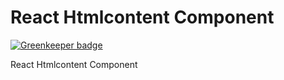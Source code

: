 # React Htmlcontent Component

[![Greenkeeper badge](https://badges.greenkeeper.io/viktorbezdek/react-htmlcontent.svg)](https://greenkeeper.io/)

React Htmlcontent Component
